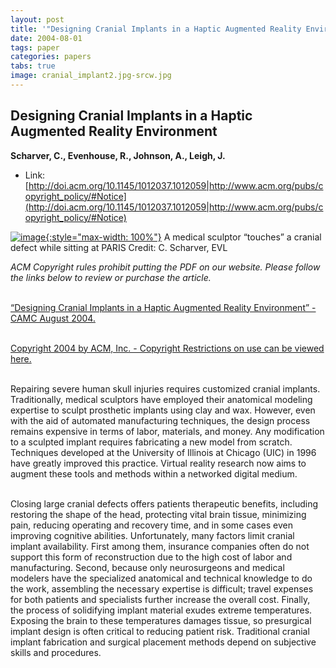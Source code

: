 ```yaml
---
layout: post
title: '"Designing Cranial Implants in a Haptic Augmented Reality Environment"'
date: 2004-08-01
tags: paper
categories: papers
tabs: true
image: cranial_implant2.jpg-srcw.jpg
---
```


## Designing Cranial Implants in a Haptic Augmented Reality Environment
**Scharver, C., Evenhouse, R., Johnson, A., Leigh, J.**
- Link: [http://doi.acm.org/10.1145/1012037.1012059|http://www.acm.org/pubs/copyright_policy/#Notice](http://doi.acm.org/10.1145/1012037.1012059|http://www.acm.org/pubs/copyright_policy/#Notice)


[![image](https://www.evl.uic.edu/output/originals/cranial_implant2.jpg-srcw.jpg){:style="max-width: 100%"}](https://www.evl.uic.edu/output/originals/cranial_implant2.jpg-srcw.jpg)
A medical sculptor &ldquo;touches&rdquo; a cranial defect while sitting at PARIS
Credit: C. Scharver, EVL

<em>ACM Copyright rules prohibit putting the PDF on our website. Please follow the links below to review or purchase the article.</em><br><br>

<a href="http://doi.acm.org/10.1145/1012037.1012059">&ldquo;Designing Cranial Implants in a Haptic Augmented Reality Environment&rdquo; - CAMC August 2004.</a><br><br>

<a href="http://www.acm.org/publications/policies/copyright_policy">Copyright 2004 by ACM, Inc. - Copyright Restrictions on use can be viewed here.</a><br><br>

Repairing severe human skull injuries requires customized cranial implants. Traditionally, medical sculptors have employed their anatomical modeling expertise to sculpt prosthetic implants using clay and wax. However, even with the aid of automated manufacturing techniques, the design process remains expensive in terms of labor, materials, and money. Any modification to a sculpted implant requires fabricating a new model from scratch. Techniques developed at the University of Illinois at Chicago (UIC) in 1996 have greatly improved this practice. Virtual reality research now aims to augment these tools and methods within a networked digital medium.<br><br>

Closing large cranial defects offers patients therapeutic benefits, including restoring the shape of the head, protecting vital brain tissue, minimizing pain, reducing operating and recovery time, and in some cases even improving cognitive abilities. Unfortunately, many factors limit cranial implant availability. First among them, insurance companies often do not support this form of reconstruction due to the high cost of labor and manufacturing. Second, because only neurosurgeons and medical modelers have the specialized anatomical and technical knowledge to do the work, assembling the necessary expertise is difficult; travel expenses for both patients and specialists further increase the overall cost. Finally, the process of solidifying implant material exudes extreme temperatures. Exposing the brain to these temperatures damages tissue, so presurgical  implant design is often critical to reducing patient risk. Traditional cranial implant fabrication and surgical placement methods depend on subjective skills and procedures.